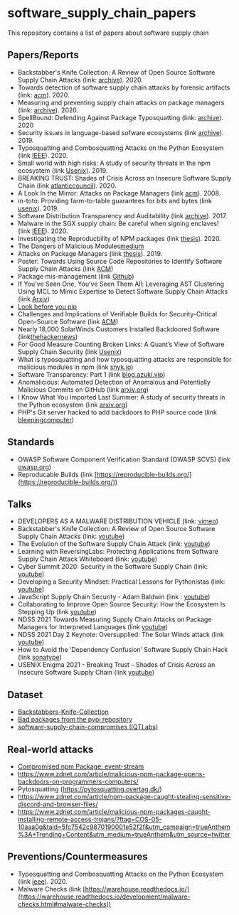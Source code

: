 # software_supply_chain_papers
This repository contains a list of papers about software supply chain

## Papers/Reports
- Backstabber's Knife Collection: A Review of Open Source Software Supply Chain Attacks (link: [archive](https://arxiv.org/abs/2005.09535)). 2020.
- Towards detection of software supply chain attacks by forensic artifacts (link: [acm](https://dl.acm.org/doi/abs/10.1145/3407023.3409183)). 2020.
- Measuring and preventing supply chain attacks on package managers (link: [archive](https://arxiv.org/abs/2002.01139)). 2020.
- SpellBound: Defending Against Package Typosquatting (link: [archive](https://arxiv.org/abs/2003.03471)). 2020
- Security issues in language-based sofware ecosystems (link [archive](https://arxiv.org/abs/1903.02613)). 2019.
- Typosquatting and Combosquatting Attacks on the Python Ecosystem (link [IEEE](https://ieeexplore.ieee.org/stamp/stamp.jsp?arnumber=9229803)). 2020.
- Small world with high risks: A study of security threats in the npm ecosystem (link [Usenix](https://www.usenix.org/conference/usenixsecurity19/presentation/zimmerman)). 2019.
- BREAKING TRUST: Shades of Crisis Across an Insecure Software Supply Chain (link [atlanticcouncil](https://www.atlanticcouncil.org/in-depth-research-reports/report/breaking-trust-shades-of-crisis-across-an-insecure-software-supply-chain/)). 2020.
- A Look In the Mirror: Attacks on Package Managers (link [acm](https://dl.acm.org/doi/abs/10.1145/1455770.1455841)). 2008.
- in-toto: Providing farm-to-table guarantees for bits and bytes (link [usenix](https://www.usenix.org/system/files/sec19-torres-arias.pdf)). 2019.
- Software Distribution Transparency and Auditability (link [archive](https://arxiv.org/abs/1711.07278)). 2017.
- Malware in the SGX supply chain: Be careful when signing enclaves! (link [IEEE](https://ieeexplore.ieee.org/stamp/stamp.jsp?tp=&arnumber=9200779)). 2020.
- Investigating the Reproducbility of NPM packages (link [thesis](https://vtechworks.lib.vt.edu/bitstream/handle/10919/98491/Goswami_P_T_2020.pdf?sequence=1&isAllowed=y)). 2020.
- The Dangers of Malicious Modules[medium](https://medium.com/intrinsic/common-node-js-attack-vectors-the-dangers-of-malicious-modules-863ae949e7e8)
- Attacks on Package Managers (link [thesis](https://is.muni.cz/th/y41ft/thesis_final_electronic.pdf)). 2019.
- Poster: Towards Using Source Code Repositories to Identify Software Supply Chain Attacks (link [ACM](https://dl.acm.org/doi/pdf/10.1145/3372297.3420015))
- Package mis-management (link [Github](https://github.com/benjaoming/pytosquatting/blob/master/misc/bornhack-talk/slides.pdf))
- If You’ve Seen One, You’ve Seen Them All: Leveraging AST Clustering Using MCL to Mimic Expertise to Detect Software Supply Chain Attacks (link [Arxiv](https://arxiv.org/abs/2011.02235))
- [Look before you pip](https://www.ayrx.me/look-before-you-pip)
- Challenges and Implications of Verifiable Builds for Security-Critical Open-Source Software (link [ACM](https://dl.acm.org/doi/10.1145/2664243.2664288))
- Nearly 18,000 SolarWinds Customers Installed Backdoored Software (link[thehackernews](https://thehackernews.com/2020/12/nearly-18000-solarwinds-customers.html?fbclid=IwAR3PMg4kHY2tdSSYZmz38GC28vzAMibzgPpRmsvGva7axHepWfyA20sd8ZA))
- For Good Measure Counting Broken Links: A Quant’s View of Software Supply Chain Security (link [Usenix](https://www.usenix.org/system/files/login/articles/login_winter20_17_geer.pdf))
- What is typosquatting and how typosquatting attacks are responsible for malicious modules in npm (link [snyk.io](https://snyk.io/blog/typosquatting-attacks/))
- Software Transparency: Part 1
(link [blog.azuki.vip](https://blog.azuki.vip/software-transparency/))
- Anomalicious: Automated Detection of Anomalous and Potentially Malicious Commits on GitHub (link [arxiv.org](https://arxiv.org/abs/2103.03846))
- I Know What You Imported Last Summer: A study of security threats in the Python ecosystem (link [arxiv.org](https://arxiv.org/abs/2102.06301))
- PHP's Git server hacked to add backdoors to PHP source code (link [bleepingcomputer](https://www.bleepingcomputer.com/news/security/phps-git-server-hacked-to-add-backdoors-to-php-source-code/))


## Standards
- OWASP Software Component Verification Standard (OWASP SCVS) (link [owasp.org](https://owasp.org/www-project-software-component-verification-standard/))
- Reproducable Builds (link [https://reproducible-builds.org/](https://reproducible-builds.org/))

## Talks
- DEVELOPERS AS A MALWARE DISTRIBUTION VEHICLE (link: [vimeo](https://vimeo.com/287728855))
- Backstabber's Knife Collection: A Review of Open Source Software Supply Chain Attacks (link: [youtube](https://www.youtube.com/watch?v=JZMrzJ1bY3E))
- The Evolution of the Software Supply Chain Attack (link: [youtube](https://www.youtube.com/watch?v=4onCKbtWszQ&t=2s))
- Learning with ReversingLabs: Protecting Applications from Software Supply Chain Attack Whiteboard (link: [youtube](https://www.youtube.com/watch?v=wHHN0tQDrvs&t=2s))
- Cyber Summit 2020: Security in the Software Supply Chain (link: [youtube](https://www.youtube.com/watch?v=S_8XvXicoMc))
- Developing a Security Mindset: Practical Lessons for Pythonistas  (link: [youtube](https://www.youtube.com/watch?v=MuSjyBF0Pac&ab_channel=PyTexas))
- JavaScript Supply Chain Security - Adam Baldwin (link : [youtube](https://www.youtube.com/watch?v=HDo2iOlkbyc&ab_channel=LocoMocoSec%3AHawaiiProductSecurityConference))
- Collaborating to Improve Open Source Security: How the Ecosystem Is Stepping Up (link [youtube](https://www.youtube.com/watch?v=tHwLCDrs1zQ&feature=youtu.be&ab_channel=RSAConference))
- NDSS 2021 Towards Measuring Supply Chain Attacks on Package Managers for Interpreted Languages (link [youtube](https://www.youtube.com/watch?v=WM6S5paxueA&ab_channel=NDSSSymposium))
- NDSS 2021 Day 2 Keynote: Oversupplied: The Solar Winds attack (link [youtube](https://www.youtube.com/watch?v=58ZQgARtSQ4&ab_channel=NDSSSymposium))
- How to Avoid the ‘Dependency Confusion’ Software Supply Chain Hack
(link [sonatype](https://play.sonatype.com/watch/uawNU5vMKMFco4sPHJDFn5?utm_campaign=Q1%202021%3A%20International%20Dependency%20Confusion%20Webinar&utm_medium=email&_hsmi=114288656&_hsenc=p2ANqtz--JWLQAuknODp6XW2zfuD5LLb54RoPi3IvoB-oF1o9PrQeMwo0zWEdTJ5YblzSaltzV7mCZO1YoXLU_UhYrw55cWiaL6Q&utm_content=114288656&utm_source=hs_email))
- USENIX Enigma 2021 - Breaking Trust – Shades of Crisis Across an Insecure Software Supply Chain (link [youtube](https://www.youtube.com/watch?v=V-i1v5JvwJ4&t=1215s&ab_channel=USENIXEnigmaConference))

## Dataset
- [Backstabbers-Knife-Collection](https://dasfreak.github.io/Backstabbers-Knife-Collection/)
- [Bad packages from the pypi repository](https://github.com/hannob/pypi-bad)
- [software-supply-chain-compromises (IQTLabs)](https://github.com/IQTLabs/software-supply-chain-compromises)


## Real-world attacks
- [Compromised npm Package: event-stream](https://medium.com/intrinsic/compromised-npm-package-event-stream-d47d08605502)
- https://www.zdnet.com/article/malicious-npm-package-opens-backdoors-on-programmers-computers/
- Pytosquatting (https://pytosquatting.overtag.dk/)
- https://www.zdnet.com/article/npm-package-caught-stealing-sensitive-discord-and-browser-files/
- https://www.zdnet.com/article/malicious-npm-packages-caught-installing-remote-access-trojans/?ftag=COS-05-10aaa0g&taid=5fc7542c9870190001e52f2f&utm_campaign=trueAnthem%3A+Trending+Content&utm_medium=trueAnthem&utm_source=twitter

## Preventions/Countermeasures
- Typosquatting and Combosquatting Attacks on the Python Ecosystem (link [ieee](https://ieeexplore.ieee.org/abstract/document/9229803)). 2020.
- Malware Checks (link [https://warehouse.readthedocs.io/](https://warehouse.readthedocs.io/development/malware-checks.html#malware-checks))
